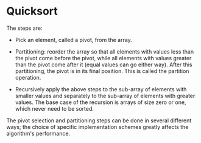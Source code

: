 # Quicksort

The steps are:

* Pick an element, called a pivot, from the array.

* Partitioning: reorder the array so that all elements with values less than the pivot come before the pivot,
while all elements with values greater than the pivot come after it (equal values can go either way).
After this partitioning, the pivot is in its final position. This is called the partition operation.

* Recursively apply the above steps to the sub-array of elements with smaller values and separately to the sub-array of
elements with greater values. The base case of the recursion is arrays of size zero or one, which never need to be sorted.

The pivot selection and partitioning steps can be done in several different ways;
the choice of specific implementation schemes greatly affects the algorithm's performance.
